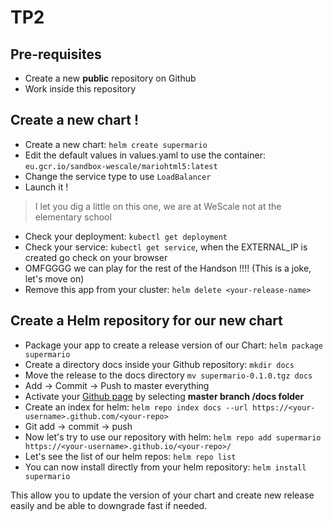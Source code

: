 # TP2

## Pre-requisites

- Create a new **public** repository on Github
- Work inside this repository

## Create a new chart !

- Create a new chart: `helm create supermario`
- Edit the default values in values.yaml to use the container: `eu.gcr.io/sandbox-wescale/mariohtml5:latest`
- Change the service type to use `LoadBalancer`
- Launch it !
> I let you dig a little on this one, we are at WeScale not at the elementary school
- Check your deployment: `kubectl get deployment`
- Check your service: `kubectl get service`, when the EXTERNAL_IP is created go check on your browser
- OMFGGGG we can play for the rest of the Handson !!!! (This is a joke, let's move on)
- Remove this app from your cluster: `helm delete <your-release-name>`

## Create a Helm repository for our new chart

- Package your app to create a release version of our Chart: `helm package supermario`
- Create a directory docs inside your Github repository: `mkdir docs`
- Move the release to the docs directory `mv supermario-0.1.0.tgz docs`
- Add -> Commit -> Push to master everything
- Activate your [Github page](https://github.com/Jno21/helm-repo/settings) by selecting **master branch /docs folder**
- Create an index for helm: `helm repo index docs --url https://<your-username>.github.com/<your-repo>`
- Git add -> commit -> push
- Now let's try to use our repository with helm: `helm repo add supermario https://<your-username>.github.io/<your-repo>/`
- Let's see the list of our helm repos: `helm repo list`
- You can now install directly from your helm repository: `helm install supermario`

This allow you to update the version of your chart and create new release easily and be able to downgrade fast if needed.
